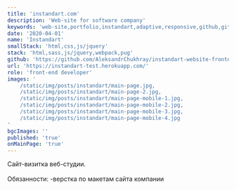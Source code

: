 ```yaml
---
title: 'instandart.com'
description: 'Web-site for software company'
keywords: 'web-site,portfolio,instandart,adaptive,responsive,github,git,yarn'
date: '2020-04-01'
name: 'Instandart'
smallStack: 'html,css,js/jquery'
stack: 'html,sass,js/jquery,webpack,pug'
github: 'https://github.com/AleksandrChukhray/instandart-website-frontend'
url: 'https://instandart-test.herokuapp.com/'
role: 'front-end developer'
images: '
    /static/img/posts/instandart/main-page.jpg,
    /static/img/posts/instandart/main-page-2.jpg,
    /static/img/posts/instandart/main-page-mobile-1.jpg,
    /static/img/posts/instandart/main-page-mobile-2.jpg,
    /static/img/posts/instandart/main-page-mobile-3.jpg,
    /static/img/posts/instandart/main-page-mobile-4.jpg
'
bgcImages: ''
published: 'true'
onMainPage: 'true'
---
```

Сайт-визитка веб-студии. 
<br>
<br>
Обязанности:
-верстка по макетам сайта компании